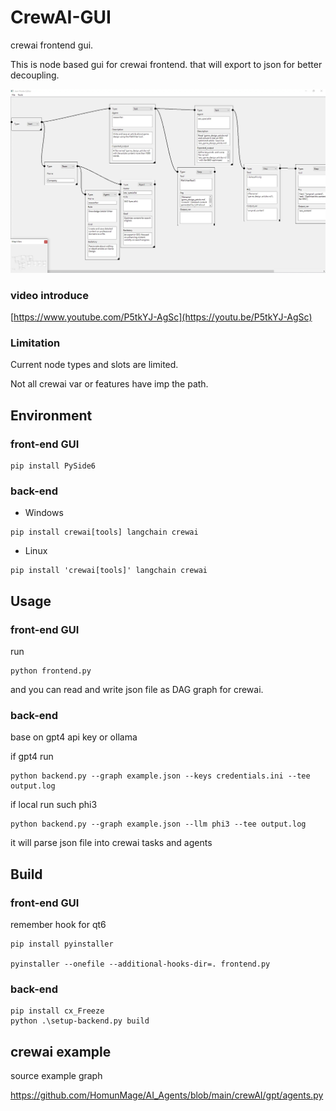 # CrewAI-GUI
crewai frontend gui.

This is node based gui for crewai frontend. that will export to json for better decoupling.

![](./frontend.webp)

### video introduce
[https://www.youtube.com/P5tkYJ-AgSc](https://youtu.be/P5tkYJ-AgSc)

### Limitation

Current node types and slots are limited.

Not all crewai var or features have imp the path.

## Environment

### front-end GUI
```
pip install PySide6
```

### back-end

* Windows

```
pip install crewai[tools] langchain crewai
```

* Linux
```
pip install 'crewai[tools]' langchain crewai

```

## Usage

### front-end GUI

run

```
python frontend.py
```
and you can read and write json file as DAG graph for crewai.

### back-end

base on gpt4 api key or ollama

if gpt4 run

```
python backend.py --graph example.json --keys credentials.ini --tee output.log
```

if local run such phi3

```
python backend.py --graph example.json --llm phi3 --tee output.log
```
it will parse json file into crewai tasks and agents


## Build
### front-end GUI
remember hook for qt6
```
pip install pyinstaller

pyinstaller --onefile --additional-hooks-dir=. frontend.py
```
### back-end 
```
pip install cx_Freeze
python .\setup-backend.py build
```




## crewai example

source example graph

https://github.com/HomunMage/AI_Agents/blob/main/crewAI/gpt/agents.py
